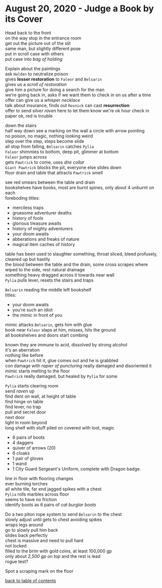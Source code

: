 # August 20, 2020 - Judge a Book by its Cover

Head back to the front  
on the way stop in the entrance room  
get out the picture out of the slit  
same man, but slightly different pose  
put in scroll case with others  
put case into _bag of holding_  

Explain about the paintings  
ask `Halden` to neutralize poison  
gives **lesser restoration** to `Faleor` and `Belsarin`  
gives us a _scroll of restoration_  
give him a picture for doing a search for the man  
we're going back in, asks if we want them to check in on us after a time  
offer can give us a _whisper necklace_  
talk about insurance, finds out `Rosnick` can cast **resurrection**  
offer to send _silver raven_ here to let them know we're ok hour check in  
paper ok, red is trouble  

down the stairs  
half way down see a marking on the wall a circle with arrow pointing  
no poison, no magic, nothing looking weird  
step over the step, steps become slide  
all stop from falling, `Belsarin` catches `Pylia`  
`Faleor` shimmies to bottom, deep pit, glimmer at bottom  
`Faleor` jumps across  
gets `Pawtrick` to come, uses _dire collar_  
`Giant Pawtrick` blocks the pit, everyone else slides down  
floor drain and table that attracts `Pawtrick` smell  

see red smears between the table and drain  
bookshelves have books, most are burnt spines, only about 4 unburnt on each  
foreboding titles: 
- merciless traps
- gruesome adventurer deaths
- history of fools
- glorious treasure awaits  
- history of mighty adventurers
- your doom awaits
- abberations and freaks of nature
- magical item caches of history  

table has been used to slaughter something, throat sliced, bleed profusely, cleaned up but hastily  
the blood between the table and the drain, some cross scrapes where wiped to the side, rest natural drainage  
something heavy dragged across it towards near wall  
`Pylia` pulls lever, resets the stairs and traps  

`Belsarin` reading the middle left bookshelf  
titles:
- your doom awaits
- you're such an idiot
- the mimic in front of you  

mimic attacks `Belsarin`, gets him with glue  
book near `Faleor` slaps at him, misses, hits the ground  
all bookshelves and doors start combing  

known they are immune to acid, dissolved by strong alcohol  
it's an aberration  
nothing like before  
when `Pawtrick` hit it, glue comes out and he is grabbled  
con damage with _rapier of puncturing_ really damaged and disoriented it  
mimic starts melting to the floor  
`Pawtrick` really damaged, but healed by `Pylia` for some  

`Pylia` starts clearing room  
send _raven_ up  
find dent on wall, at height of table  
find hinge on table  
find lever, no trap  
pull and secret door  
next door  
light in room beyond  
long shelf with stuff piled on
covered with loot, magic  
- 6 pairs of boots
- 4 daggers
- quiver of arrows (20)
- 6 cloaks
- 1 pair of gloves
- 1 wand  
- 1 City Guard Sergeant's Uniform, complete with Dragon badge.  

line in floor with flooring changes  
ever burning torches  
all white tile, far end jagged spikes with a chest  
`Pylia` rolls marbles across floor  
seems to have no friction  
identify boots as 6 pairs of _cat burglar boots_  

Do a two piton rope system to send `Belsarin` to the chest  
slowly adjust until gets to chest avoiding spikes  
wraps legs around  
go to slowly pull him back  
slides back perfectly  
chest is massive and need to pull hard  
not locked  
filled to the brim with gold coins, at least 100,000 gp  
only about _2,500 gp_ on top and the rest is lead  
rogue test?  

Spot a scraping mark on the floor  

[back to table of contents](/sessions/README.md)
